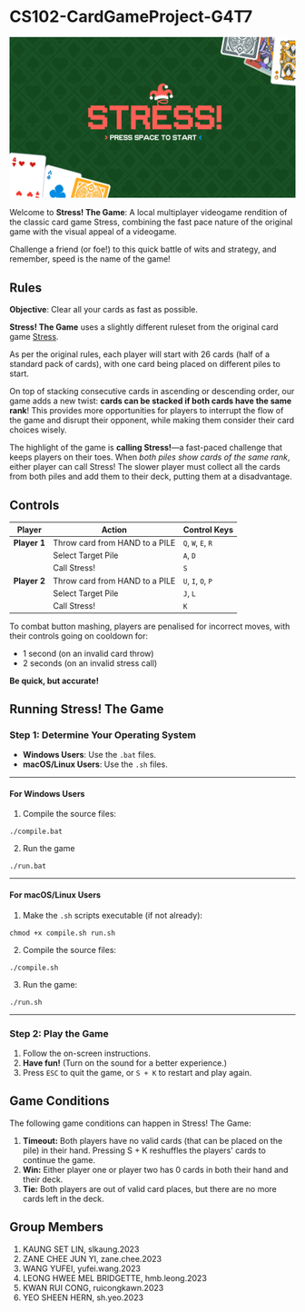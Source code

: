 # CS102-CardGameProject-G4T7

![Stress Splash](./assets/intro.png)

Welcome to **Stress! The Game**: A local multiplayer videogame rendition of the classic card game Stress, combining the fast pace nature of the original game with the visual appeal of a videogame.

Challenge a friend (or foe!) to this quick battle of wits and strategy, and remember, speed is the name of the game!

## Rules

**Objective**: Clear all your cards as fast as possible.

**Stress! The Game** uses a slightly different ruleset from the original card game [Stress](https://www.wikihow.com/Play-Stress-(Card-Game)). 

As per the original rules, each player will start with 26 cards (half of a standard pack of cards), with one card being placed on different piles to start.

On top of stacking consecutive cards in ascending or descending order, our game adds a new twist: **cards can be stacked if both cards have the same rank**! This provides more opportunities for players to interrupt the flow of the game and disrupt their opponent, while making them consider their card choices wisely.

The highlight of the game is **calling Stress!**—a fast-paced challenge that keeps players on their toes. When *both piles show cards of the same rank*, either player can call Stress! The slower player must collect all the cards from both piles and add them to their deck, putting them at a disadvantage. 

## Controls
| **Player**  | **Action**                             | **Control Keys**          |
|-------------|----------------------------------------|---------------------------|
| **Player 1**| Throw card from HAND to a PILE         | `Q`, `W`, `E`, `R`        |
|             | Select Target Pile                  | `A`, `D`                  |
|             | Call Stress!                           | `S`                       |
| **Player 2**| Throw card from HAND to a PILE         | `U`, `I`, `O`, `P`        |
|             | Select Target Pile                  | `J`, `L`                  |
|             | Call Stress!                           | `K`                       |

To combat button mashing, players are penalised for incorrect moves, with their controls going on cooldown for:  
* 1 second (on an invalid card throw)  
* 2 seconds (on an invalid stress call)  

**Be quick, but accurate!**

## Running Stress! The Game

### Step 1: Determine Your Operating System
- **Windows Users**: Use the `.bat` files.
- **macOS/Linux Users**: Use the `.sh` files.

---

#### For Windows Users
1. Compile the source files:
```
./compile.bat
```
2. Run the game
```
./run.bat
```
---

#### For macOS/Linux Users
1. Make the `.sh` scripts executable (if not already):
```
chmod +x compile.sh run.sh
```
2. Compile the source files:
```
./compile.sh
```
3. Run the game:
```
./run.sh
```
---

### Step 2: Play the Game
1. Follow the on-screen instructions.
2. **Have fun!** (Turn on the sound for a better experience.)
3. Press `ESC` to quit the game, or `S + K` to restart and play again.

## Game Conditions
The following game conditions can happen in Stress! The Game:
1. **Timeout:** Both players have no valid cards (that can be placed on the pile) in their hand. Pressing S + K reshuffles the players' cards to continue the game.
2. **Win:** Either player one or player two has 0 cards in both their hand and their deck.
3. **Tie:** Both players are out of valid card places, but there are no more cards left in the deck.

## Group Members
1. KAUNG SET LIN, slkaung.2023
2. ZANE CHEE JUN YI, zane.chee.2023
3. WANG YUFEI, yufei.wang.2023
4. LEONG HWEE MEL BRIDGETTE, hmb.leong.2023
5. KWAN RUI CONG, ruicongkawn.2023
6. YEO SHEEN HERN, sh.yeo.2023